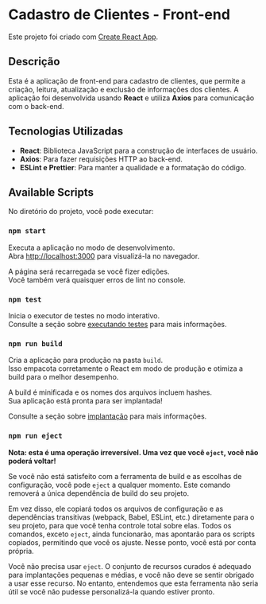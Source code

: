 # Cadastro de Clientes - Front-end

Este projeto foi criado com [Create React App](https://github.com/facebook/create-react-app).

## Descrição

Esta é a aplicação de front-end para cadastro de clientes, que permite a criação, leitura, atualização e exclusão de informações dos clientes. A aplicação foi desenvolvida usando **React** e utiliza **Axios** para comunicação com o back-end.

## Tecnologias Utilizadas

- **React**: Biblioteca JavaScript para a construção de interfaces de usuário.
- **Axios**: Para fazer requisições HTTP ao back-end.
- **ESLint e Prettier**: Para manter a qualidade e a formatação do código.

## Available Scripts

No diretório do projeto, você pode executar:

### `npm start`

Executa a aplicação no modo de desenvolvimento.\
Abra [http://localhost:3000](http://localhost:3000) para visualizá-la no navegador.

A página será recarregada se você fizer edições.\
Você também verá quaisquer erros de lint no console.

### `npm test`

Inicia o executor de testes no modo interativo.\
Consulte a seção sobre [executando testes](https://facebook.github.io/create-react-app/docs/running-tests) para mais informações.

### `npm run build`

Cria a aplicação para produção na pasta `build`.\
Isso empacota corretamente o React em modo de produção e otimiza a build para o melhor desempenho.

A build é minificada e os nomes dos arquivos incluem hashes.\
Sua aplicação está pronta para ser implantada!

Consulte a seção sobre [implantação](https://facebook.github.io/create-react-app/docs/deployment) para mais informações.

### `npm run eject`

**Nota: esta é uma operação irreversível. Uma vez que você `eject`, você não poderá voltar!**

Se você não está satisfeito com a ferramenta de build e as escolhas de configuração, você pode `eject` a qualquer momento. Este comando removerá a única dependência de build do seu projeto.

Em vez disso, ele copiará todos os arquivos de configuração e as dependências transitivas (webpack, Babel, ESLint, etc.) diretamente para o seu projeto, para que você tenha controle total sobre elas. Todos os comandos, exceto `eject`, ainda funcionarão, mas apontarão para os scripts copiados, permitindo que você os ajuste. Nesse ponto, você está por conta própria.

Você não precisa usar `eject`. O conjunto de recursos curados é adequado para implantações pequenas e médias, e você não deve se sentir obrigado a usar esse recurso. No entanto, entendemos que esta ferramenta não seria útil se você não pudesse personalizá-la quando estiver pronto.
